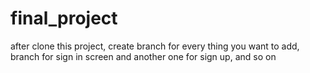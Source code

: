 # final_project

after clone this project, create branch for every thing you want to add, branch for sign in screen and another one for sign up, and so on
